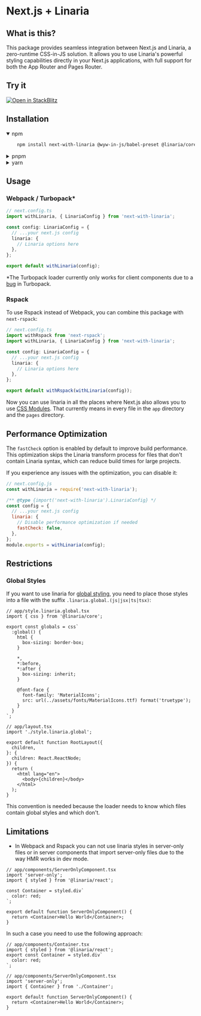 # Next.js + Linaria

## What is this?

This package provides seamless integration between Next.js and Linaria, a zero-runtime CSS-in-JS solution. It allows you to use Linaria's powerful styling capabilities directly in your Next.js applications, with full support for both the App Router and Pages Router.

## Try it

[![Open in StackBlitz](https://developer.stackblitz.com/img/open_in_stackblitz.svg)](https://stackblitz.com/edit/next-with-linaria?file=app%2Fpage.tsx)

## Installation

<details open><summary>npm</summary>

```sh
    npm install next-with-linaria @wyw-in-js/babel-preset @linaria/core @linaria/react
```

</details>
<details><summary>pnpm</summary>

```sh
    pnpm install next-with-linaria @wyw-in-js/babel-preset @linaria/core @linaria/react
```

</details>
<details><summary>yarn</summary>

```sh
    yarn add next-with-linaria @wyw-in-js/babel-preset @linaria/core @linaria/react
```

</details>

## Usage

### Webpack / Turbopack\*

```ts
// next.config.ts
import withLinaria, { LinariaConfig } from 'next-with-linaria';

const config: LinariaConfig = {
  // ...your next.js config
  linaria: {
    // Linaria options here
  },
};

export default withLinaria(config);
```

\*The Turbopack loader currently only works for client components due to a [bug](https://github.com/vercel/next.js/issues/78096) in Turbopack.

### Rspack

To use Rspack instead of Webpack, you can combine this package with `next-rspack`:

```ts
// next.config.ts
import withRspack from 'next-rspack';
import withLinaria, { LinariaConfig } from 'next-with-linaria';

const config: LinariaConfig = {
  // ...your next.js config
  linaria: {
    // Linaria options here
  },
};

export default withRspack(withLinaria(config));
```

Now you can use linaria in all the places where Next.js also allows you to use [CSS Modules](https://beta.nextjs.org/docs/styling/css-modules). That currently means in every file in the `app` directory and the `pages` directory.

## Performance Optimization

The `fastCheck` option is enabled by default to improve build performance. This optimization skips the Linaria transform process for files that don't contain Linaria syntax, which can reduce build times for large projects.

If you experience any issues with the optimization, you can disable it:

```js
// next.config.js
const withLinaria = require('next-with-linaria');

/** @type {import('next-with-linaria').LinariaConfig} */
const config = {
  // ...your next.js config
  linaria: {
    // Disable performance optimization if needed
    fastCheck: false,
  },
};
module.exports = withLinaria(config);
```

## Restrictions

### Global Styles

If you want to use linaria for [global styling](https://beta.nextjs.org/docs/styling/global-styles), you need to place those styles into a file with the suffix `.linaria.global.(js|jsx|ts|tsx)`:

```tsx
// app/style.linaria.global.tsx
import { css } from '@linaria/core';

export const globals = css`
  :global() {
    html {
      box-sizing: border-box;
    }

    *,
    *:before,
    *:after {
      box-sizing: inherit;
    }

    @font-face {
      font-family: 'MaterialIcons';
      src: url(../assets/fonts/MaterialIcons.ttf) format('truetype');
    }
  }
`;
```

```tsx
// app/layout.tsx
import './style.linaria.global';

export default function RootLayout({
  children,
}: {
  children: React.ReactNode;
}) {
  return (
    <html lang="en">
      <body>{children}</body>
    </html>
  );
}
```

This convention is needed because the loader needs to know which files contain global styles and which don't.

## Limitations

- In Webpack and Rspack you can not use linaria styles in server-only files or in server components that import server-only files due to the way HMR works in dev mode.

```tsx
// app/components/ServerOnlyComponent.tsx
import 'server-only';
import { styled } from '@linaria/react';

const Container = styled.div`
  color: red;
`;

export default function ServerOnlyComponent() {
  return <Container>Hello World</Container>;
}
```

In such a case you need to use the following approach:

```tsx
// app/components/Container.tsx
import { styled } from '@linaria/react';
export const Container = styled.div`
  color: red;
`;

// app/components/ServerOnlyComponent.tsx
import 'server-only';
import { Container } from './Container';

export default function ServerOnlyComponent() {
  return <Container>Hello World</Container>;
}
```
